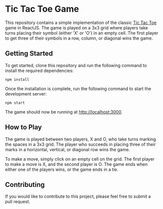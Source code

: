 # Tic Tac Toe Game
This repository contains a simple implementation of the classic [Tic Tac Toe](https://en.wikipedia.org/wiki/Tic-tac-toe) game in ReactJS. The game is played on a 3x3 grid where players take turns placing their symbol (either 'X' or 'O') in an empty cell. The first player to get three of their symbols in a row, column, or diagonal wins the game.

## Getting Started
To get started, clone this repository and run the following command to install the required dependencies:

```
npm install
```

Once the installation is complete, run the following command to start the development server:

```
npm start
```
The game should now be running at [http://localhost:3000](http://localhost:3000).

## How to Play
The game is played between two players, X and O, who take turns marking the spaces in a 3x3 grid. The player who succeeds in placing three of their marks in a horizontal, vertical, or diagonal row wins the game.

To make a move, simply click on an empty cell on the grid. The first player to make a move is X, and the second player is O. The game ends when either one of the players wins, or the game ends in a tie.

## Contributing
If you would like to contribute to this project, please feel free to submit a pull request.